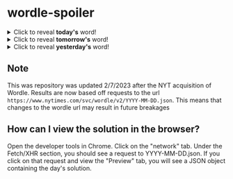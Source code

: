 # wordle-spoiler

<details>
  <summary>Click to reveal <b>today's</b> word!</summary>
  <br>
  <b> crawl </b>
</details>

<details>
  <summary>Click to reveal <b>tomorrow's</b> word!</summary>
  <br>
  <b> dingy </b>
</details>

<details>
  <summary>Click to reveal <b>yesterday's</b> word!</summary>
  <br>
  <b> wafer </b>
</details>

## Note
This was repository was updated 2/7/2023 after the NYT acquisition of Wordle. Results are now based off requests to the url `https://www.nytimes.com/svc/wordle/v2/YYYY-MM-DD.json`. This means that changes to the wordle url may result in future breakages

## How can I view the solution in the browser?
Open the developer tools in Chrome. Click on the "network" tab. Under the Fetch/XHR section, you should see a request to YYYY-MM-DD.json. If you click on that request and view the "Preview" tab, you will see a JSON object containing the day's solution.